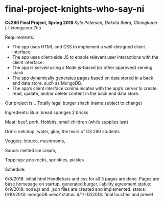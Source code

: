 # final-project-knights-who-say-ni

**Cs290 Final Project, Spring 2018**
*Kyle Peterson, Dakota Baird, Changkuan Li, Hongyuan Zhu*

Requirements:
* The app uses HTML and CSS to implement a well-designed client interface.
* The app uses client-side JS to enable relevant user interactions with the client interface.
* The app is served using a Node.js-based (or other approved) serving stack.
* The app dynamically generates pages based on data stored in a back end data store, such as MongoDB.
* The app’s client interface communicates with the app’s server to create, read, update, and/or delete content in the back end data store.

Our project is... Totally legal burger shack (name subject to change)






Ingredients:
  Bun:
    bread
    sponges
    2 bricks
    
  
  Meat:
    beef,
    pork,
    Hobbits,
    small children (while supplies last)
  
  Drink:
    ketchup,
    water,
    glue,
    the tears of CS 290 students
  
  Veggies:
    lettuce,
    mushrooms,
  
  Sauce:
    melted ice cream,
    
  
  Toppings:
    pop rocks,
    sprinkles,
    pickles


Schedule:

6/8/2018: initial html Handlebars and css for all 3 pages are done. Pages are base homepage on startup, generated burger, liability agreement
status:
6/9/2018: node.js and .json files are created and implemented.
status:
6/10/2018: mongoDB used?
status:
6/11-13/2018: final touches and preset
